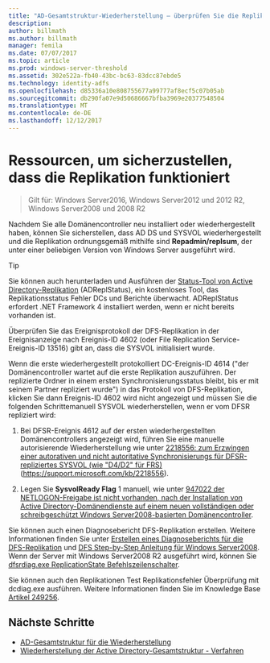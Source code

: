 ```yaml
---
title: "AD-Gesamtstruktur-Wiederherstellung – überprüfen Sie die Replikation"
description: 
author: billmath
ms.author: billmath
manager: femila
ms.date: 07/07/2017
ms.topic: article
ms.prod: windows-server-threshold
ms.assetid: 302e522a-fb40-43bc-bc63-83dcc87ebde5
ms.technology: identity-adfs
ms.openlocfilehash: d85336a10e808755677a99777af8ecf5c07b05ab
ms.sourcegitcommit: db290fa07e9d50686667bfba3969e20377548504
ms.translationtype: MT
ms.contentlocale: de-DE
ms.lasthandoff: 12/12/2017
---
```

# <a name="resources-to-verify-replication-is-working"></a>Ressourcen, um sicherzustellen, dass die Replikation funktioniert 

>Gilt für: Windows Server2016, Windows Server2012 und 2012 R2, Windows Server2008 und 2008 R2
 
 Nachdem Sie alle Domänencontroller neu installiert oder wiederhergestellt haben, können Sie sicherstellen, dass AD DS und SYSVOL wiederhergestellt und die Replikation ordnungsgemäß mithilfe sind **Repadmin/replsum**, der unter einer beliebigen Version von Windows Server ausgeführt wird.  
  
> [!TIP]
>  Sie können auch herunterladen und Ausführen der [Status-Tool von Active Directory-Replikation](https://www.microsoft.com/download/details.aspx?id=30005) (ADReplStatus), ein kostenloses Tool, das Replikationsstatus Fehler DCs und Berichte überwacht. ADReplStatus erfordert .NET Framework 4 installiert werden, wenn er nicht bereits vorhanden ist.  
  
 Überprüfen Sie das Ereignisprotokoll der DFS-Replikation in der Ereignisanzeige nach Ereignis-ID 4602 (oder File Replication Service-Ereignis-ID 13516) gibt an, dass die SYSVOL initialisiert wurde.  
  
 Wenn die erste wiederhergestellt protokolliert DC-Ereignis-ID 4614 ("der Domänencontroller wartet auf die erste Replikation auszuführen. Der replizierte Ordner in einem ersten Synchronisierungsstatus bleibt, bis er mit seinem Partner repliziert wurde") in das Protokoll von DFS-Replikation, klicken Sie dann Ereignis-ID 4602 wird nicht angezeigt und müssen Sie die folgenden Schrittemanuell SYSVOL wiederherstellen, wenn er vom DFSR repliziert wird:  
  
1.  Bei DFSR-Ereignis 4612 auf der ersten wiederhergestellten Domänencontrollers angezeigt wird, führen Sie eine manuelle autorisierende Wiederherstellung wie unter [2218556: zum Erzwingen einer autorativen und nicht autoritative Synchronisierungs für DFSR-repliziertes SYSVOL (wie "D4/D2" für FRS)](https://support.microsoft.com/kb/2218556) (https://support.microsoft.com/kb/2218556).  
  
2.  Legen Sie **SysvolReady Flag** 1 manuell, wie unter [947022 der NETLOGON-Freigabe ist nicht vorhanden, nach der Installation von Active Directory-Domänendienste auf einem neuen vollständigen oder schreibgeschützt Windows Server2008-basierten Domänencontroller](https://support.microsoft.com/kb/947022).  
  
 Sie können auch einen Diagnosebericht DFS-Replikation erstellen. Weitere Informationen finden Sie unter [Erstellen eines Diagnoseberichts für die DFS-Replikation](https://technet.microsoft.com/library/cc754227.aspx) und [DFS Step-by-Step Anleitung für Windows Server2008](https://technet.microsoft.com/library/cc732863\(WS.10\).aspx). Wenn der Server mit Windows Server2008 R2 ausgeführt wird, können Sie [dfsrdiag.exe ReplicationState Befehlszeilenschalter](http://blogs.technet.com/b/filecab/archive/2009/05/28/dfsrdiag-exe-replicationstate-what-s-dfsr-up-to.aspx).  
  
 Sie können auch den Replikationen Test Replikationsfehler Überprüfung mit dcdiag.exe ausführen. Weitere Informationen finden Sie im Knowledge Base [Artikel 249256](https://support.microsoft.com/kb/249256).

## <a name="next-steps"></a>Nächste Schritte

- [AD-Gesamtstruktur für die Wiederherstellung](AD-Forest-Recovery-Guide.md)
- [Wiederherstellung der Active Directory-Gesamtstruktur - Verfahren](AD-Forest-Recovery-Procedures.md)
